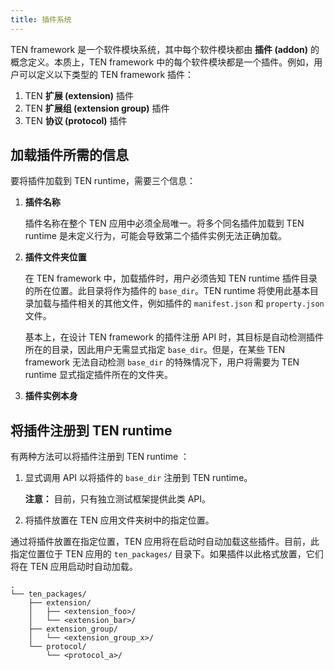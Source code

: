 ```yaml
---
title: 插件系统
---
```


TEN framework 是一个软件模块系统，其中每个软件模块都由 **插件 (addon)** 的概念定义。本质上，TEN framework 中的每个软件模块都是一个插件。例如，用户可以定义以下类型的 TEN framework 插件：

1. TEN **扩展 (extension)** 插件
2. TEN **扩展组 (extension group)** 插件
3. TEN **协议 (protocol)** 插件

## 加载插件所需的信息

要将插件加载到 TEN runtime，需要三个信息：

1. **插件名称**

    插件名称在整个 TEN 应用中必须全局唯一。将多个同名插件加载到 TEN runtime 是未定义行为，可能会导致第二个插件实例无法正确加载。

2. **插件文件夹位置**

    在 TEN framework 中，加载插件时，用户必须告知 TEN runtime 插件目录的所在位置。此目录将作为插件的 `base_dir`。TEN runtime 将使用此基本目录加载与插件相关的其他文件，例如插件的 `manifest.json` 和 `property.json` 文件。

    基本上，在设计 TEN framework 的插件注册 API 时，其目标是自动检测插件所在的目录，因此用户无需显式指定 `base_dir`。但是，在某些 TEN framework 无法自动检测 `base_dir` 的特殊情况下，用户将需要为 TEN runtime 显式指定插件所在的文件夹。

3. **插件实例本身**

## 将插件注册到 TEN runtime

有两种方法可以将插件注册到 TEN runtime ：

1. 显式调用 API 以将插件的 `base_dir` 注册到 TEN runtime。

    **注意：** 目前，只有独立测试框架提供此类 API。

2. 将插件放置在 TEN 应用文件夹树中的指定位置。

通过将插件放置在指定位置，TEN 应用将在启动时自动加载这些插件。目前，此指定位置位于 TEN 应用的 `ten_packages/` 目录下。如果插件以此格式放置，它们将在 TEN 应用启动时自动加载。

```text
.
└── ten_packages/
    ├── extension/
    │   ├── <extension_foo>/
    │   └── <extension_bar>/
    ├── extension_group/
    │   └── <extension_group_x>/
    └── protocol/
        └── <protocol_a>/
```
